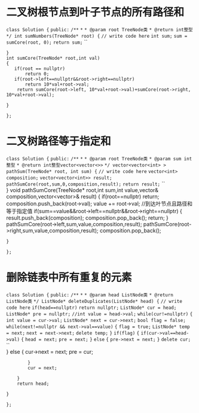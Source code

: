 # 二叉树根节点到叶子节点的所有路径和

`class Solution {`
`public:`
    `/**`
     `*` 
     `* @param root TreeNode类` 
     `* @return int整型`
     `*/
    int sumNumbers(TreeNode* root) {`
        `// write code here`
        `int sum;`
        `sum = sumCore(root, 0);`
        `return sum;`
``        

    }
    int sumCore(TreeNode* root,int val)
    {
       if(root == nullptr)
           return 0;
       if(root->left==nullptr&&root->right==nullptr)
           return 10*val+root->val;
        return sumCore(root->left, 10*val+root->val)+sumCore(root->right, 10*val+root->val);
       
    }
`};`

# 二叉树路径等于指定和

`class Solution {`
`public:`
    `/**`
     `*` 
     `* @param root TreeNode类` 
     `* @param sum int整型` 
     `* @return int整型vector<vector<>>`
     `*/
    vector<vector<int> > pathSum(TreeNode* root, int sum) {`
        `// write code here`
        `vector<int> composition;`
        `vector<vector<int>> result;`
        `pathSumCore(root,sum,0,composition,result);`
        `return result;`
``        
    }
    void pathSumCore(TreeNode* root,int sum,int value,vector<int>& composition,vector<vector<int>>& result)
    {
        if(root==nullptr)
            return;
        composition.push_back(root->val);
        value += root->val;
        //到达叶节点且路径和等于指定值
        if(sum==value&&root->left==nullptr&&root->right==nullptr)
        {
            result.push_back(composition);
            composition.pop_back();
            return;
        }
        pathSumCore(root->left,sum,value,composition,result);
        pathSumCore(root->right,sum,value,composition,result);
        composition.pop_back();
        
    }
`};`

# 删除链表中所有重复的元素

`class Solution {`
`public:`
    `/**`
     `*` 
     `* @param head ListNode类` 
     `* @return ListNode类`
     `*/
    ListNode* deleteDuplicates(ListNode* head) {`
        `// write code here`
        `if(head==nullptr)`
            `return nullptr;`
        `ListNode* cur = head;`
        `ListNode* pre = nullptr;`
        `//int value = head->val;`
        `while(cur!=nullptr)`
        `{`
            `int value = cur->val;`
            `ListNode* next = cur->next;`
            `bool flag = false;`
            `while(next!=nullptr && next->val==value)`
            `{`
                `flag = true;`
                `ListNode* temp = next;`
                `next = next->next;`
                `delete temp;`
            `}`
            `if(flag)`
            `{`
                `if(cur->val==head->val)`
                `{`
                    `head = next;`
                    `pre = next;`
                `}`
                `else`
                `{`
                     `pre->next = next;`
                `}`
                `delete cur;`
``               
            }
            else 
            {
                cur->next = next;
                pre = cur;
                
            }
            cur = next;
            
        }
        return head;
        
    }
`};`

